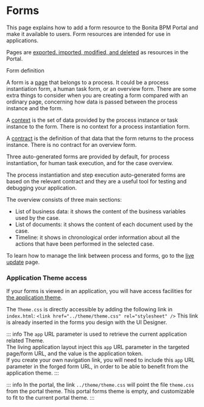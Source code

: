 # Forms

This page explains how to add a form resource to the Bonita BPM Portal and make it available to users. Form resources are intended for use in applications.

Pages are [exported. imported, modified, and deleted](resource-management.md) as resources in the Portal. 

Form definition <!--{.h2}-->

A form is a [page](pages.md) that belongs to a process. It could be a process instantiation form, a human task form, or an overview form. There are some extra things to consider when you are creating a form compared with an ordinary page, concerning how data is passed between the process instance and the form.

A [context](contracts-and-contexts.md) is the set of data provided by the process instance or task instance to the form. 
There is no context for a process instantiation form.

A [contract](contracts-and-contexts.md) is the definition of that data that the form returns to the process instance. There is no contract for an overview form.

Three auto-generated forms are provided by default, for process instantiation, for human task execution, and for the case overview. 

The process instantiation and step execution auto-generated forms are based on the relevant contract and they are a useful tool for testing and debugging your application. 

The overview consists of three main sections:

* List of business data: it shows the content of the business variables used by the case.
* List of documents: it shows the content of each document used by the case.
* Timeline: it shows in chronological order information about all the actions that have been performed in the selected case.

To learn how to manage the link between process and forms, go to the [live update](live-update.md) page.

### Application Theme access

If your forms is viewed in an application, you will have access facilities for [the application theme](applications.md).

The `Theme.css` is directly accessible by adding the following link in `index.html`: `<link href="../theme/theme.css" rel="stylesheet" />`
This link is already inserted in the forms you design with the UI Designer.

::: info 
The `app` URL parameter is used to retrieve the current application related Theme.      
The living application layout inject this `app` URL parameter in the targeted page/form URL, and the value is the application token.                
If you create your own navigation link, you will need to include this `app` URL parameter in the forged form URL, in order to be able to benefit from the application theme. 
:::

::: info
In the portal, the link `../theme/theme.css` will point the file `theme.css` from the portal theme. This portal forms theme is empty, and customizable to fit to the current portal theme. 
::: 